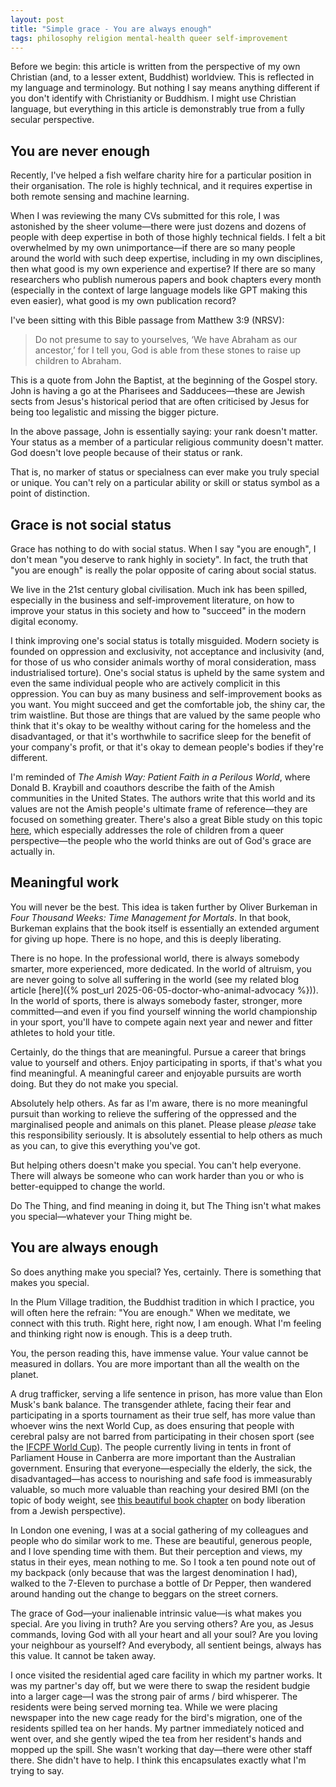 ```yaml
---  
layout: post  
title: "Simple grace - You are always enough"  
tags: philosophy religion mental-health queer self-improvement  
---  
```


Before we begin: this article is written from the perspective of my own Christian (and, to a lesser extent, Buddhist) worldview. This is reflected in my language and terminology. But nothing I say means anything different if you don't identify with Christianity or Buddhism. I might use Christian language, but everything in this article is demonstrably true from a fully secular perspective.  

## You are never enough  

Recently, I've helped a fish welfare charity hire for a particular position in their organisation. The role is highly technical, and it requires expertise in both remote sensing and machine learning.  

When I was reviewing the many CVs submitted for this role, I was astonished by the sheer volume—there were just dozens and dozens of people with deep expertise in both of those highly technical fields. I felt a bit overwhelmed by my own unimportance—if there are so many people around the world with such deep expertise, including in my own disciplines, then what good is my own experience and expertise? If there are so many researchers who publish numerous papers and book chapters every month (especially in the context of large language models like GPT making this even easier), what good is my own publication record?  

I've been sitting with this Bible passage from Matthew 3:9 (NRSV):  

> Do not presume to say to yourselves, ‘We have Abraham as our ancestor,’ for I tell you, God is able from these stones to raise up children to Abraham.  

This is a quote from John the Baptist, at the beginning of the Gospel story. John is having a go at the Pharisees and Sadducees—these are Jewish sects from Jesus's historical period that are often criticised by Jesus for being too legalistic and missing the bigger picture.  

In the above passage, John is essentially saying: your rank doesn't matter. Your status as a member of a particular religious community doesn't matter. God doesn't love people because of their status or rank.  

That is, no marker of status or specialness can ever make you truly special or unique. You can't rely on a particular ability or skill or status symbol as a point of distinction.  

## Grace is not social status  

Grace has nothing to do with social status. When I say "you are enough", I don't mean "you deserve to rank highly in society". In fact, the truth that "you are enough" is really the polar opposite of caring about social status.  

We live in the 21st century global civilisation. Much ink has been spilled, especially in the business and self-improvement literature, on how to improve your status in this society and how to "succeed" in the modern digital economy.  

I think improving one's social status is totally misguided. Modern society is founded on oppression and exclusivity, not acceptance and inclusivity (and, for those of us who consider animals worthy of moral consideration, mass industrialised torture). One's social status is upheld by the same system and even the same individual people who are actively complicit in this oppression. You can buy as many business and self-improvement books as you want. You might succeed and get the comfortable job, the shiny car, the trim waistline. But those are things that are valued by the same people who think that it's okay to be wealthy without caring for the homeless and the disadvantaged, or that it's worthwhile to sacrifice sleep for the benefit of your company's profit, or that it's okay to demean people's bodies if they're different.  

I'm reminded of *The Amish Way: Patient Faith in a Perilous World*, where Donald B. Kraybill and coauthors describe the faith of the Amish communities in the United States. The authors write that this world and its values are not the Amish people's ultimate frame of reference—they are focused on something greater. There's also a great Bible study on this topic [here](https://youtube.com/watch?v=6Df7dLFCkj4), which especially addresses the role of children from a queer perspective—the people who the world thinks are out of God's grace are actually in.  

## Meaningful work  

You will never be the best. This idea is taken further by Oliver Burkeman in *Four Thousand Weeks: Time Management for Mortals*. In that book, Burkeman explains that the book itself is essentially an extended argument for giving up hope. There is no hope, and this is deeply liberating.  

There is no hope. In the professional world, there is always somebody smarter, more experienced, more dedicated. In the world of altruism, you are never going to solve all suffering in the world (see my related blog article [here]({% post_url 2025-06-05-doctor-who-animal-advocacy %})). In the world of sports, there is always somebody faster, stronger, more committed—and even if you find yourself winning the world championship in your sport, you'll have to compete again next year and newer and fitter athletes to hold your title.  

Certainly, do the things that are meaningful. Pursue a career that brings value to yourself and others. Enjoy participating in sports, if that's what you find meaningful. A meaningful career and enjoyable pursuits are worth doing. But they do not make you special.  

Absolutely help others. As far as I'm aware, there is no more meaningful pursuit than working to relieve the suffering of the oppressed and the marginalised people and animals on this planet. Please please *please* take this responsibility seriously. It is absolutely essential to help others as much as you can, to give this everything you've got.  

But helping others doesn't make you special. You can't help everyone. There will always be someone who can work harder than you or who is better-equipped to change the world.  

Do The Thing, and find meaning in doing it, but The Thing isn't what makes you special—whatever your Thing might be.  

## You are always enough  

So does anything make you special? Yes, certainly. There is something that makes you special.  

In the Plum Village tradition, the Buddhist tradition in which I practice, you will often here the refrain: "You are enough." When we meditate, we connect with this truth. Right here, right now, I am enough. What I'm feeling and thinking right now is enough. This is a deep truth.  

You, the person reading this, have immense value. Your value cannot be measured in dollars. You are more important than all the wealth on the planet.  

A drug trafficker, serving a life sentence in prison, has more value than Elon Musk's bank balance. The transgender athlete, facing their fear and participating in a sports tournament as their true self, has more value than whoever wins the next World Cup, as does ensuring that people with cerebral palsy are not barred from participating in their chosen sport (see the [IFCPF World Cup](https://en.wikipedia.org/wiki/IFCPF_World_Cup)). The people currently living in tents in front of Parliament House in Canberra are more important than the Australian government. Ensuring that everyone—especially the elderly, the sick, the disadvantaged—has access to nourishing and safe food is immeasurably valuable, so much more valuable than reaching your desired BMI (on the topic of body weight, see [this beautiful book chapter](https://www.taylorfrancis.com/chapters/oa-edit/10.4324/9781003140665-30/belly-heap-wheat-rabbi-minna-bromberg?context=ubx&refId=71b53a34-61db-4432-a868-ac4874e6a527) on body liberation from a Jewish perspective).  

In London one evening, I was at a social gathering of my colleagues and people who do similar work to me. These are beautiful, generous people, and I love spending time with them. But their perception and views, my status in their eyes, mean nothing to me. So I took a ten pound note out of my backpack (only because that was the largest denomination I had), walked to the 7-Eleven to purchase a bottle of Dr Pepper, then wandered around handing out the change to beggars on the street corners.  

The grace of God—your inalienable intrinsic value—is what makes you special. Are you living in truth? Are you serving others? Are you, as Jesus commands, loving God with all your heart and all your soul? Are you loving your neighbour as yourself? And everybody, all sentient beings, always has this value. It cannot be taken away.  

I once visited the residential aged care facility in which my partner works. It was my partner's day off, but we were there to swap the resident budgie into a larger cage—I was the strong pair of arms / bird whisperer. The residents were being served morning tea. While we were placing newspaper into the new cage ready for the bird's migration, one of the residents spilled tea on her hands. My partner immediately noticed and went over, and she gently wiped the tea from her resident's hands and mopped up the spill. She wasn't working that day—there were other staff there. She didn't have to help. I think this encapsulates exactly what I'm trying to say.
